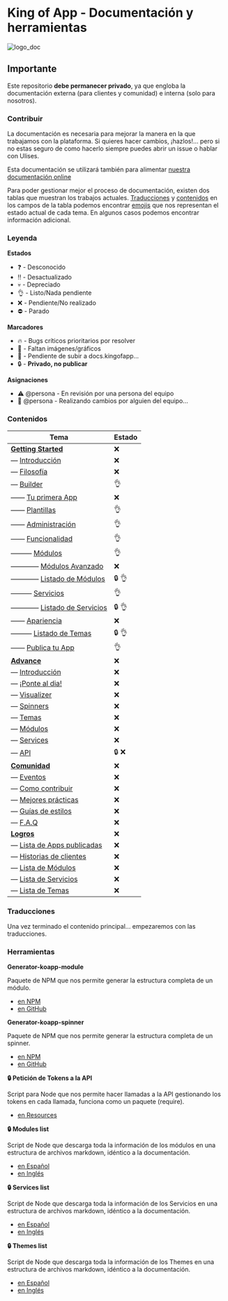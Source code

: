 # King of App - Documentación y herramientas

![logo_doc](http://kingofapp.es/wp-content/uploads/2013/03/reino.jpg)

## Importante

Este repositorio **debe permanecer privado**, ya que engloba la documentación externa (para clientes y comunidad) e interna (solo para nosotros).

### Contribuir

La documentación es necesaria para mejorar la manera en la que trabajamos con la plataforma. Si quieres hacer cambios, ¡hazlos!... pero si no estas seguro de como hacerlo siempre puedes abrir un issue o hablar con Ulises.

Esta documentación se utilizará también para alimentar [nuestra documentación online](http://docs.kingofapp.com)

Para poder gestionar mejor el proceso de documentación, existen dos tablas que muestran los trabajos actuales. [Traducciones](#traducciones) y [contenidos](#contenidos) en los campos de la tabla podemos encontrar [emojis](http://www.webpagefx.com/tools/emoji-cheat-sheet/) que nos representan el estado actual de cada tema. En algunos casos podemos encontrar información adicional.

### Leyenda

**Estados**
- :question: - Desconocido
- :bangbang: - Desactualizado
- :skull: - Depreciado
- :ok_hand: - Listo/Nada pendiente
- :x: - Pendiente/No realizado
- :no_entry: - Parado

**Marcadores**
- :fire: - Bugs críticos prioritarios por resolver
- :sunrise: - Faltan imágenes/gráficos
- :rocket: - Pendiente de subir a docs.kingofapp...
- :lock: - **Privado, no publicar**

**Asignaciones**
- :warning: @persona - En revisión por una persona del equipo
- :construction: @persona - Realizando cambios por alguien del equipo...


### Contenidos

Tema | Estado
------------ | -------------
**[Getting Started](spanish/getting_started/readme.md)** | :x:
— [Introducción](spanish/getting_started/intro.md) | :x:
— [Filosofía](spanish/getting_started/philosophy.md) | :x:
— [Builder](spanish/getting_started/builder/readme.md) | :ok_hand:
—— [Tu primera App](spanish/getting_started/builder/first_app.md) | :x:
—— [Plantillas](spanish/getting_started/builder/templates.md) | :ok_hand:
—— [Administración](spanish/getting_started/builder/administration.md) | :ok_hand:
—— [Funcionalidad](spanish/getting_started/builder/functionality/readme.md) | :ok_hand:
——— [Módulos](spanish/getting_started/builder/functionality/modules/readme.md) | :ok_hand:
———— [Módulos Avanzado](spanish/getting_started/builder/functionality/modules/advance_modules.md) | :x:
———— [Listado de Módulos](spanish/getting_started/builder/functionality/modules/modules_list.md) | :lock: :ok_hand:
——— [Servicios](spanish/getting_started/builder/functionality/services/readme.md) | :ok_hand:
———— [Listado de Servicios](spanish/getting_started/builder/functionality/services/services_list.md) | :lock: :ok_hand:
—— [Apariencia](spanish/getting_started/builder/look_and_feel/readme.md) | :x:
——— [Listado de Temas](spanish/getting_started/builder/look_and_feel/themes_list.md) | :lock:  :ok_hand:
—— [Publica tu App](spanish/getting_started/builder/publication/readme.md) | :ok_hand:
**[Advance](spanish/advance/readme.md)** | :x:
— [Introducción](spanish/advance/intro.md) | :x:
— [¡Ponte al dia!](spanish/advance/catch_up.md) | :x:
— [Visualizer](spanish/advance/visualizer.md) | :x:
— [Spinners](spanish/advance/spinners.md) | :x:
— [Temas](spanish/advance/themes.md) | :x:
— [Módulos](spanish/advance/modules.md) | :x:
— [Services](spanish/advance/services.md) | :x:
— [API](spanish/advance/api.md) | :lock: :x:
**[Comunidad](spanish/community/readme.md)** | :x:
— [Eventos](spanish/community/events.md) | :x:
— [Como contribuir](spanish/community/contribution.md) | :x:
— [Mejores prácticas](spanish/community/best_practices.md) | :x:
— [Guías de estilos](spanish/community/style_guide.md) | :x:
— [F.A.Q](spanish/community/faq.md) | :x:
**[Logros](spanish/achievements/readme.md)** | :x:
— [Lista de Apps publicadas](spanish/achievements/apps_list.md) | :x:
— [Historias de clientes](spanish/achievements/clients.md) | :x:
— [Lista de Módulos](spanish/achievements/modules_list.md) | :x:
— [Lista de Servicios](spanish/achievements/services_list.md) | :x:
— [Lista de Temas](spanish/achievements/themes_list.md) | :x:


### Traducciones

Una vez terminado el contenido principal... empezaremos con las traducciones.

### Herramientas

**Generator-koapp-module**

Paquete de NPM que nos permite generar la estructura completa de un módulo.
- [en NPM](https://www.npmjs.com/package/generator-koapp-module)
- [en GitHub](https://github.com/kingofapp/generator-koapp-module)


**Generator-koapp-spinner**

Paquete de NPM que nos permite generar la estructura completa de un spinner.
- [en NPM](https://www.npmjs.com/package/generator-koapp-spinner)
- [en GitHub](https://github.com/kingofapp/generator-koapp-spinner)


**:lock: Petición de Tokens a la API**

Script para Node que nos permite hacer llamadas a la API gestionando los tokens en cada llamada, funciona como un paquete (require).
- [en Resources](https://github.com/KingofApp/com.kingofapp.resources/blob/dev/scripts/peticion_token.js)


**:lock: Modules list**

Script de Node que descarga toda la información de los módulos en una estructura de archivos markdown, idéntico a la documentación.
- [en Español](https://github.com/KingofApp/com.kingofapp.resources/blob/dev/scripts/modules_list_es-ES.js)
- [en Inglés](https://github.com/KingofApp/com.kingofapp.resources/blob/dev/scripts/modules_list_en-US.js)


**:lock: Services list**

Script de Node que descarga toda la información de los Servicios en una estructura de archivos markdown, idéntico a la documentación.
- [en Español](https://github.com/KingofApp/com.kingofapp.resources/blob/dev/scripts/services_list_es-ES.js)
- [en Inglés](https://github.com/KingofApp/com.kingofapp.resources/blob/dev/scripts/services_list_en-US.js)


**:lock: Themes list**

Script de Node que descarga toda la información de los Themes en una estructura de archivos markdown, idéntico a la documentación.
- [en Español](https://github.com/KingofApp/com.kingofapp.resources/blob/dev/scripts/themes_list_es-ES.js)
- [en Inglés](https://github.com/KingofApp/com.kingofapp.resources/blob/dev/scripts/themes_list_en-US.js)

